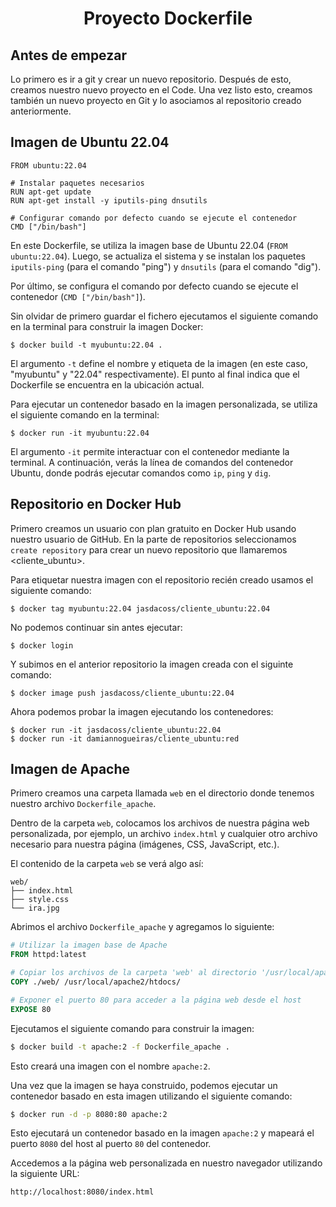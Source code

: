 <h1 align="center"> Proyecto Dockerfile </h1>

## Antes de empezar
Lo primero es ir a git y crear un nuevo repositorio. Después de esto, creamos nuestro nuevo proyecto en el Code. Una vez listo esto, creamos también un nuevo proyecto en Git y lo asociamos al repositorio creado anteriormente. 

## Imagen de Ubuntu 22.04
```
FROM ubuntu:22.04

# Instalar paquetes necesarios
RUN apt-get update
RUN apt-get install -y iputils-ping dnsutils

# Configurar comando por defecto cuando se ejecute el contenedor
CMD ["/bin/bash"]
```
En este Dockerfile, se utiliza la imagen base de Ubuntu 22.04 (`FROM ubuntu:22.04`). Luego, se actualiza el sistema y se instalan los paquetes `iputils-ping` (para el comando "ping") y `dnsutils` (para el comando "dig").

Por último, se configura el comando por defecto cuando se ejecute el contenedor (`CMD ["/bin/bash"]`).

Sin olvidar de primero guardar el fichero ejecutamos el siguiente comando en la terminal para construir la imagen Docker:

```
$ docker build -t myubuntu:22.04 .
```

El argumento `-t` define el nombre y etiqueta de la imagen (en este caso, "myubuntu" y "22.04" respectivamente). El punto al final indica que el Dockerfile se encuentra en la ubicación actual.

Para ejecutar un contenedor basado en la imagen personalizada, se utiliza el siguiente comando en la terminal:

```
$ docker run -it myubuntu:22.04
```

El argumento `-it` permite interactuar con el contenedor mediante la terminal. A continuación, verás la línea de comandos del contenedor Ubuntu, donde podrás ejecutar comandos como `ip`, `ping` y `dig`.

## Repositorio en Docker Hub
Primero creamos un usuario con plan gratuito en Docker Hub usando nuestro usuario de GitHub. En la parte de repositorios seleccionamos `create repository` para crear un nuevo repositorio que llamaremos <cliente_ubuntu>. 

Para etiquetar nuestra imagen con el repositorio recién creado usamos el siguiente comando:
```
$ docker tag myubuntu:22.04 jasdacoss/cliente_ubuntu:22.04
```

No podemos continuar sin antes ejecutar:
```
$ docker login
```

Y subimos en el anterior repositorio la imagen creada con el siguinte comando:
```
$ docker image push jasdacoss/cliente_ubuntu:22.04
```

Ahora podemos probar la imagen ejecutando los contenedores:
```
$ docker run -it jasdacoss/cliente_ubuntu:22.04
$ docker run -it damiannogueiras/cliente_ubuntu:red
```

## Imagen de Apache
Primero creamos una carpeta llamada `web` en el directorio donde tenemos nuestro archivo `Dockerfile_apache`.

Dentro de la carpeta `web`, colocamos los archivos de nuestra página web personalizada, por ejemplo, un archivo `index.html` y cualquier otro archivo necesario para nuestra página (imágenes, CSS, JavaScript, etc.).

El contenido de la carpeta `web` se verá algo así:

```
web/
├── index.html
├── style.css
└── ira.jpg
```

Abrimos el archivo `Dockerfile_apache` y agregamos lo siguiente:

```Dockerfile
# Utilizar la imagen base de Apache
FROM httpd:latest

# Copiar los archivos de la carpeta 'web' al directorio '/usr/local/apache2/htdocs/' del contenedor
COPY ./web/ /usr/local/apache2/htdocs/

# Exponer el puerto 80 para acceder a la página web desde el host
EXPOSE 80
```

Ejecutamos el siguiente comando para construir la imagen:

```bash
$ docker build -t apache:2 -f Dockerfile_apache .
```

Esto creará una imagen con el nombre `apache:2`.

Una vez que la imagen se haya construido, podemos ejecutar un contenedor basado en esta imagen utilizando el siguiente comando:

```bash
$ docker run -d -p 8080:80 apache:2
```

Esto ejecutará un contenedor basado en la imagen `apache:2` y mapeará el puerto `8080` del host al puerto `80` del contenedor.

Accedemos a la página web personalizada en nuestro navegador utilizando la siguiente URL:

```
http://localhost:8080/index.html
```

